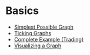 # Basics

- [Simplest Possible Graph](./e1_basic.py)
- [Ticking Graphs](./e2_ticking.py)
- [Complete Example (Trading)](./e3_trade_pnl.py)
- [Visualizing a Graph](./e4_show_graph.py)
